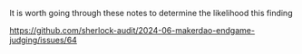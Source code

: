 It is worth going through these notes to determine the likelihood this finding

https://github.com/sherlock-audit/2024-06-makerdao-endgame-judging/issues/64

